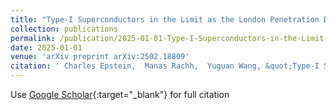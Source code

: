 ```yaml
---
title: "Type-I Superconductors in the Limit as the London Penetration Depth Goes to 0"
collection: publications
permalink: /publication/2025-01-01-Type-I-Superconductors-in-the-Limit-as-the-London-Penetration-Depth-Goes-to-0
date: 2025-01-01
venue: 'arXiv preprint arXiv:2502.18809'
citation: ' Charles Epstein,  Manas Rachh,  Yuguan Wang, &quot;Type-I Superconductors in the Limit as the London Penetration Depth Goes to 0.&quot; arXiv preprint arXiv:2502.18809, 2025.'
---
```

Use [Google Scholar](https://scholar.google.com/scholar?q=Type+I+Superconductors+in+the+Limit+as+the+London+Penetration+Depth+Goes+to+0){:target="_blank"} for full citation